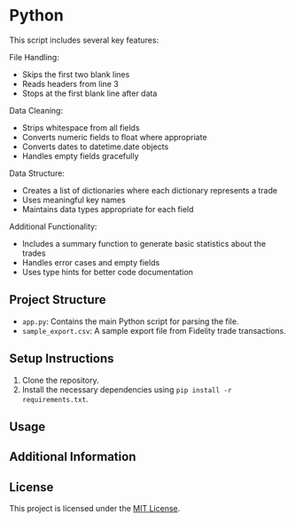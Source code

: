 # Python

This script includes several key features:

File Handling:

- Skips the first two blank lines
- Reads headers from line 3
- Stops at the first blank line after data

Data Cleaning:

- Strips whitespace from all fields
- Converts numeric fields to float where appropriate
- Converts dates to datetime.date objects
- Handles empty fields gracefully

Data Structure:

- Creates a list of dictionaries where each dictionary represents a trade
- Uses meaningful key names
- Maintains data types appropriate for each field

Additional Functionality:

- Includes a summary function to generate basic statistics about the trades
- Handles error cases and empty fields
- Uses type hints for better code documentation

## Project Structure

- `app.py`: Contains the main Python script for parsing the file.
- `sample_export.csv`: A sample export file from Fidelity trade transactions.

## Setup Instructions

1. Clone the repository.
2. Install the necessary dependencies using `pip install -r requirements.txt`.

## Usage

## Additional Information

## License

This project is licensed under the [MIT License](LICENSE).